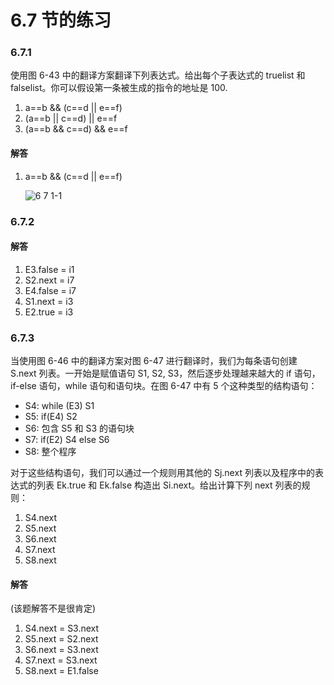 # 6.7 节的练习

### 6.7.1

使用图 6-43 中的翻译方案翻译下列表达式。给出每个子表达式的 truelist 和 falselist。你可以假设第一条被生成的指令的地址是 100.

1. a==b && (c==d || e==f)
2. (a==b || c==d) || e==f
3. (a==b && c==d) && e==f

#### 解答

1. a==b && (c==d || e==f)

    ![6 7 1-1](https://f.cloud.github.com/assets/340282/1251465/1387a7ec-2b2a-11e3-8f3b-a91b7bc31c23.gif)

### 6.7.2

#### 解答

1. E3.false = i1
2. S2.next = i7
3. E4.false = i7
4. S1.next = i3
5. E2.true = i3

### 6.7.3

当使用图 6-46 中的翻译方案对图 6-47 进行翻译时，我们为每条语句创建 S.next 列表。一开始是赋值语句 S1, S2, S3，然后逐步处理越来越大的 if 语句，if-else 语句，while 语句和语句块。在图 6-47 中有 5 个这种类型的结构语句：

- S4: while (E3) S1
- S5: if(E4) S2
- S6: 包含 S5 和 S3 的语句块
- S7: if(E2) S4 else S6
- S8: 整个程序

对于这些结构语句，我们可以通过一个规则用其他的 Sj.next 列表以及程序中的表达式的列表 Ek.true 和 Ek.false 构造出 Si.next。给出计算下列 next 列表的规则：

1. S4.next
2. S5.next
3. S6.next
4. S7.next
5. S8.next

#### 解答

(该题解答不是很肯定)

1. S4.next = S3.next
2. S5.next = S2.next
3. S6.next = S3.next
4. S7.next = S3.next
5. S8.next = E1.false